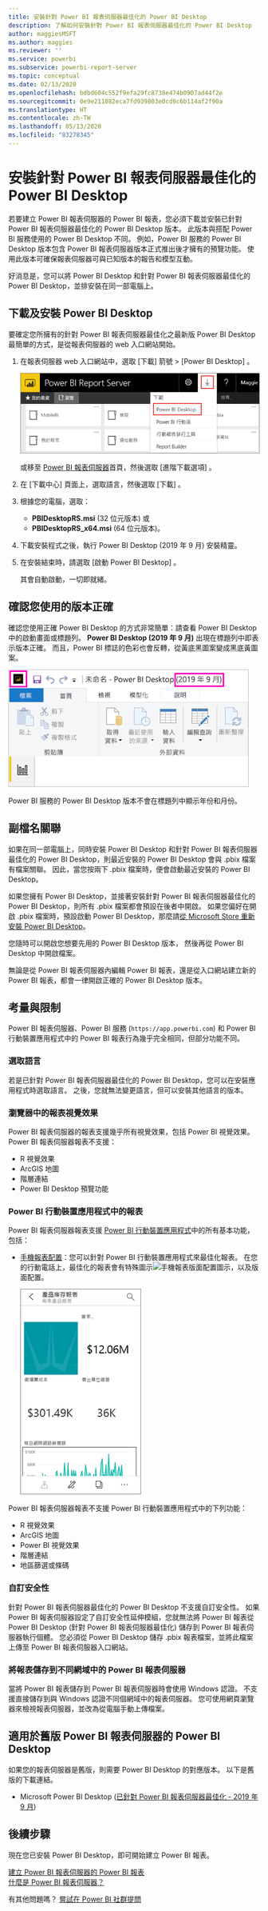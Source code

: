 ```yaml
---
title: 安裝針對 Power BI 報表伺服器最佳化的 Power BI Desktop
description: 了解如何安裝針對 Power BI 報表伺服器最佳化的 Power BI Desktop
author: maggiesMSFT
ms.author: maggies
ms.reviewer: ''
ms.service: powerbi
ms.subservice: powerbi-report-server
ms.topic: conceptual
ms.date: 02/13/2020
ms.openlocfilehash: bdbd604c552f9efa29fc8738e474b0907ad44f2e
ms.sourcegitcommit: 0e9e211082eca7fd939803e0cd9c6b114af2f90a
ms.translationtype: HT
ms.contentlocale: zh-TW
ms.lasthandoff: 05/13/2020
ms.locfileid: "83278345"
---
```

# <a name="install-power-bi-desktop-optimized-for-power-bi-report-server"></a>安裝針對 Power BI 報表伺服器最佳化的 Power BI Desktop

若要建立 Power BI 報表伺服器的 Power BI 報表，您必須下載並安裝已針對 Power BI 報表伺服器最佳化的 Power BI Desktop 版本。 此版本與搭配 Power BI 服務使用的 Power BI Desktop 不同。 例如，Power BI 服務的 Power BI Desktop 版本包含 Power BI 報表伺服器版本正式推出後才擁有的預覽功能。 使用此版本可確保報表伺服器可與已知版本的報告和模型互動。 

好消息是，您可以將 Power BI Desktop 和針對 Power BI 報表伺服器最佳化的 Power BI Desktop，並排安裝在同一部電腦上。

## <a name="download-and-install-power-bi-desktop"></a>下載及安裝 Power BI Desktop

要確定您所擁有的針對 Power BI 報表伺服器最佳化之最新版 Power BI Desktop 最簡單的方式，是從報表伺服器的 web 入口網站開始。

1. 在報表伺服器 web 入口網站中，選取 [下載]  箭號 > [Power BI Desktop]  。

    ![從 Web 入口網站下載 Power BI Desktop](media/install-powerbi-desktop/report-server-download-web-portal.png)

    或移至 [Power BI 報表伺服器](https://powerbi.microsoft.com/report-server/)首頁，然後選取 [進階下載選項]  。

2. 在 [下載中心] 頁面上，選取語言，然後選取 [下載]  。

3. 根據您的電腦，選取： 

    - **PBIDesktopRS.msi** (32 位元版本) 或
    - **PBIDesktopRS_x64.msi** (64 位元版本)。

1. 下載安裝程式之後，執行 Power BI Desktop (2019 年 9 月) 安裝精靈。

2. 在安裝結束時，請選取 [啟動 Power BI Desktop]  。

    其會自動啟動，一切即就緒。

## <a name="verify-youre-using-the-correct-version"></a>確認您使用的版本正確
確認您使用正確 Power BI Desktop 的方式非常簡單：請查看 Power BI Desktop 中的啟動畫面或標題列。 **Power BI Desktop (2019 年 9 月)** 出現在標題列中即表示版本正確。 而且，Power BI 標誌的色彩也會反轉，從黃底黑圖案變成黑底黃圖案。

![Power BI Desktop 2019 年 9 月](media/install-powerbi-desktop/power-bi-report-server-desktop-sept-2019.png)

Power BI 服務的 Power BI Desktop 版本不會在標題列中顯示年份和月份。

## <a name="file-extension-association"></a>副檔名關聯
如果在同一部電腦上，同時安裝 Power BI Desktop 和針對 Power BI 報表伺服器最佳化的 Power BI Desktop，則最近安裝的 Power BI Desktop 會與 .pbix 檔案有檔案關聯。 因此，當您按兩下 .pbix 檔案時，便會啟動最近安裝的 Power BI Desktop。

如果您擁有 Power BI Desktop，並接著安裝針對 Power BI 報表伺服器最佳化的 Power BI Desktop，則所有 .pbix 檔案都會預設在後者中開啟。 如果您偏好在開啟 .pbix 檔案時，預設啟動 Power BI Desktop，那麼請[從 Microsoft Store 重新安裝 Power BI Desktop](https://aka.ms/pbidesktopstore)。

您隨時可以開啟您想要先用的 Power BI Desktop 版本， 然後再從 Power BI Desktop 中開啟檔案。

無論是從 Power BI 報表伺服器內編輯 Power BI 報表，還是從入口網站建立新的 Power BI 報表，都會一律開啟正確的 Power BI Desktop 版本。

## <a name="considerations-and-limitations"></a>考量與限制

Power BI 報表伺服器、Power BI 服務 (`https://app.powerbi.com`) 和 Power BI 行動裝置應用程式中的 Power BI 報表行為幾乎完全相同，但部分功能不同。

### <a name="selecting-a-language"></a>選取語言

若是已針對 Power BI 報表伺服器最佳化的 Power BI Desktop，您可以在安裝應用程式時選取語言。 之後，您就無法變更語言，但可以安裝其他語言的版本。

### <a name="report-visuals-in-a-browser"></a>瀏覽器中的報表視覺效果

Power BI 報表伺服器的報表支援幾乎所有視覺效果，包括 Power BI 視覺效果。 Power BI 報表伺服器報表不支援：

* R 視覺效果
* ArcGIS 地圖
* 階層連結
* Power BI Desktop 預覽功能

### <a name="reports-in-the-power-bi-mobile-apps"></a>Power BI 行動裝置應用程式中的報表

Power BI 報表伺服器報表支援 [Power BI 行動裝置應用程式](../consumer/mobile/mobile-apps-for-mobile-devices.md)中的所有基本功能，包括：

* [手機報表配置](../create-reports/desktop-create-phone-report.md)：您可以針對 Power BI 行動裝置應用程式來最佳化報表。 在您的行動電話上，最佳化的報表會有特殊圖示![手機報表版面配置圖示](media/install-powerbi-desktop/power-bi-rs-mobile-optimized-icon.png)，以及版面配置。
  
    ![專為手機設計的報表](media/install-powerbi-desktop/power-bi-rs-mobile-optimized-report.png)

Power BI 報表伺服器報表不支援 Power BI 行動裝置應用程式中的下列功能：

* R 視覺效果
* ArcGIS 地圖
* Power BI 視覺效果
* 階層連結
* 地區篩選或條碼

### <a name="custom-security"></a>自訂安全性

針對 Power BI 報表伺服器最佳化的 Power BI Desktop 不支援自訂安全性。 如果 Power BI 報表伺服器設定了自訂安全性延伸模組，您就無法將 Power BI 報表從 Power BI Desktop (針對 Power BI 報表伺服器最佳化) 儲存到 Power BI 報表伺服器執行個體。 您必須從 Power BI Desktop 儲存 .pbix 報表檔案，並將此檔案上傳至 Power BI 報表伺服器入口網站。

### <a name="saving-reports-to-a-power-bi-report-server-in-a-different-domain"></a>將報表儲存到不同網域中的 Power BI 報表伺服器

當將 Power BI 報表儲存到 Power BI 報表伺服器時會使用 Windows 認證。 不支援直接儲存到與 Windows 認證不同個網域中的報表伺服器。 您可使用網頁瀏覽器來檢視報表伺服器，並改為從電腦手動上傳檔案。

## <a name="power-bi-desktop-for-earlier-versions-of-power-bi-report-server"></a>適用於舊版 Power BI 報表伺服器的 Power BI Desktop

如果您的報表伺服器是舊版，則需要 Power BI Desktop 的對應版本。 以下是舊版的下載連結。

- Microsoft Power BI Desktop ([已針對 Power BI 報表伺服器最佳化 - 2019 年 9 月](https://go.microsoft.com/fwlink/?linkid=2103723))

## <a name="next-steps"></a>後續步驟

現在您已安裝 Power BI Desktop，即可開始建立 Power BI 報表。

[建立 Power BI 報表伺服器的 Power BI 報表](quickstart-create-powerbi-report.md)  
[什麼是 Power BI 報表伺服器？](get-started.md)

有其他問題嗎？ [嘗試在 Power BI 社群提問](https://community.powerbi.com/)

